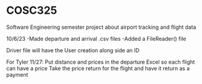 # COSC325
Software Engineering semester project about airport tracking and flight data

10/6/23
-Made departure and arrival .csv files
-Added a FileReader() file

Driver file will have the User creation along side an ID

For Tyler 11/27:
Put distance and prices in the departure Excel so each flight can have a price
Take the price return for the flight and have it return as a payment
